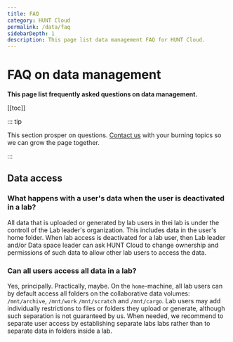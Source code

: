 ```yaml
---
title: FAQ
category: HUNT Cloud
permalink: /data/faq
sidebarDepth: 1
description: This page list data management FAQ for HUNT Cloud.
---
```


# FAQ on data management

**This page list frequently asked questions on data management.** 

[[toc]]


::: tip

This section prosper on questions. [Contact us](/contact) with your burning topics so we can grow the page together.

::: 


## Data access

### What happens with a user's data when the user is deactivated in a lab? 

All data that is uploaded or generated by lab users in thei lab is under the controll of the Lab leader's organization. This includes data in the user's home folder. When lab access is deactivated for a lab user, then Lab leader and/or Data space leader can ask HUNT Cloud to change ownership and permissions of such data to allow other lab users to access the data. 

### Can all users access all data in a lab? 

Yes, principally. Practically, maybe. On the `home`-machine, all lab users can by default access all folders on the collaborative data volumes: `/mnt/archive`, `/mnt/work` `/mnt/scratch` and `/mnt/cargo`. Lab users may add individually restrictions to files or folders they upload or generate, although such separation is not guaranteed by us. When needed, we recommend to separate user access by establishing separate labs labs rather than to separate data in folders inside a lab.






